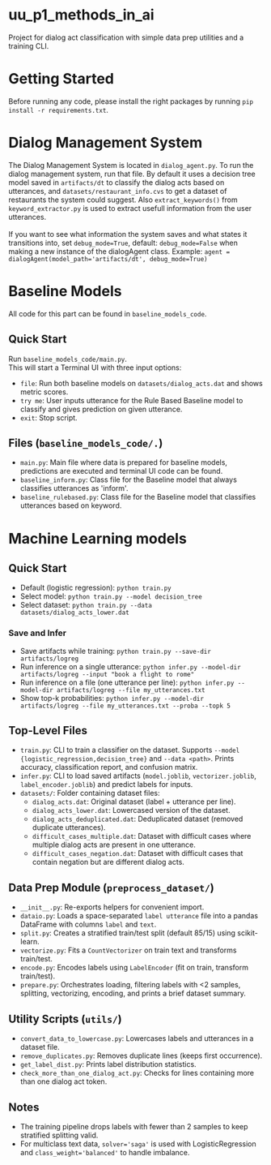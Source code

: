 # uu_p1_methods_in_ai

Project for dialog act classification with simple data prep utilities and a training CLI.

# Getting Started
Before running any code, please install the right packages by running `pip install -r requirements.txt`.

# Dialog Management System
The Dialog Management System is located in `dialog_agent.py`. To run the dialog management system, run that file. By default it uses a decision tree model saved in `artifacts/dt` to classify the dialog acts based on utterances, and `datasets/restaurant_info.cvs` to get a dataset of restaurants the system could suggest. Also `extract_keywords()` from `keyword_extractor.py` is used to extract usefull information from the user utterances. 
<br><br>
If you want to see what information the system saves and what states it transitions into, set `debug_mode=True`, default: `debug_mode=False` when making a new instance of the dialogAgent class. Example: `agent = dialogAgent(model_path='artifacts/dt', debug_mode=True)`

# Baseline Models
All code for this part can be found in `baseline_models_code`.

## Quick Start
Run `baseline_models_code/main.py`.<br>
This will start a Terminal UI with three input options:
- `file`: Run both baseline models on `datasets/dialog_acts.dat` and shows metric scores.
- `try me`: User inputs utterance for the Rule Based Baseline model to classify and gives prediction on given utterance.
- `exit`: Stop script.

## Files (`baseline_models_code/.`)
- `main.py`: Main file where data is prepared for baseline models, predictions are executed and terminal UI code can be found.
- `baseline_inform.py`: Class file for the Baseline model that always classifies utterances as 'inform'.
- `baseline_rulebased.py`: Class file for the Baseline model that classifies utterances based on keyword.

# Machine Learning models

## Quick Start
- Default (logistic regression): `python train.py`
- Select model: `python train.py --model decision_tree`
- Select dataset: `python train.py --data datasets/dialog_acts_lower.dat`

### Save and Infer
- Save artifacts while training: `python train.py --save-dir artifacts/logreg`
- Run inference on a single utterance: `python infer.py --model-dir artifacts/logreg --input "book a flight to rome"`
- Run inference on a file (one utterance per line): `python infer.py --model-dir artifacts/logreg --file my_utterances.txt`
- Show top-k probabilities: `python infer.py --model-dir artifacts/logreg --file my_utterances.txt --proba --topk 5`

## Top-Level Files
- `train.py`: CLI to train a classifier on the dataset. Supports `--model {logistic_regression,decision_tree}` and `--data <path>`. Prints accuracy, classification report, and confusion matrix.
- `infer.py`: CLI to load saved artifacts (`model.joblib`, `vectorizer.joblib`, `label_encoder.joblib`) and predict labels for inputs.
- `datasets/`: Folder containing dataset files:
  - `dialog_acts.dat`: Original dataset (label + utterance per line).
  - `dialog_acts_lower.dat`: Lowercased version of the dataset.
  - `dialog_acts_deduplicated.dat`: Deduplicated dataset (removed duplicate utterances).
  - `difficult_cases_multiple.dat`: Dataset with difficult cases where multiple dialog acts are present in one utterance.
  - `difficult_cases_negation.dat`: Dataset with difficult cases that contain negation but are different dialog acts.

## Data Prep Module (`preprocess_dataset/`)
- `__init__.py`: Re-exports helpers for convenient import.
- `dataio.py`: Loads a space-separated `label utterance` file into a pandas DataFrame with columns `label` and `text`.
- `split.py`: Creates a stratified train/test split (default 85/15) using scikit-learn.
- `vectorize.py`: Fits a `CountVectorizer` on train text and transforms train/test.
- `encode.py`: Encodes labels using `LabelEncoder` (fit on train, transform train/test).
- `prepare.py`: Orchestrates loading, filtering labels with <2 samples, splitting, vectorizing, encoding, and prints a brief dataset summary.

## Utility Scripts (`utils/`)
- `convert_data_to_lowercase.py`: Lowercases labels and utterances in a dataset file.
- `remove_duplicates.py`: Removes duplicate lines (keeps first occurrence).
- `get_label_dist.py`: Prints label distribution statistics.
- `check_more_than_one_dialog_act.py`: Checks for lines containing more than one dialog act token.

## Notes
- The training pipeline drops labels with fewer than 2 samples to keep stratified splitting valid.
- For multiclass text data, `solver='saga'` is used with LogisticRegression and `class_weight='balanced'` to handle imbalance.
